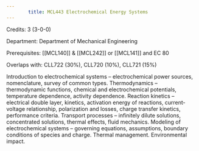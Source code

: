 ```yaml
---
        title: MCL443 Electrochemical Energy Systems
---
```

Credits: 3 (3-0-0)

Department: Department of Mechanical Engineering

Prerequisites: [[MCL140]] & [[MCL242]] or [[MCL141]] and EC 80

Overlaps with: CLL722 (30%), CLL720 (10%), CLL721 (15%)

Introduction to electrochemical systems – electrochemical power sources, nomenclature, survey of common types. Thermodynamics – thermodynamic functions, chemical and electrochemical potentials, temperature dependence, activity dependence. Reaction kinetics – electrical double layer, kinetics, activation energy of reactions, current- voltage relationship, polarization and losses, charge transfer kinetics, performance criteria. Transport processes – infinitely dilute solutions, concentrated solutions, thermal effects, fluid mechanics. Modeling of electrochemical systems – governing equations, assumptions, boundary conditions of species and charge. Thermal management. Environmental impact.